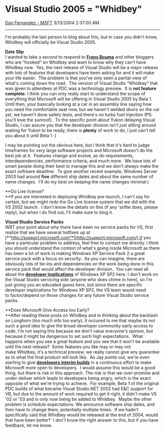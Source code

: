 <div id="page">

# Visual Studio 2005 = "Whidbey"

[Dan Fernandez -
MSFT](https://social.msdn.microsoft.com/profile/Dan%20Fernandez%20-%20MSFT)
3/13/2004 2:37:00 AM

-----

<div id="content">

  
I'm probably the last person to blog about this, but in case you didn't
know, Whidbey will officially be Visual Studio 2005.

**Date Slip**  
I wanted to take a second to respond to [**Frans
Bouma**](http://weblogs.asp.net/fbouma/archive/2004/03/11/87836.aspx) and
other bloggers who are “hooked“ on Whidbey and want to know why they
can't have Whidbey now.  Yes, the next release of Visual Studio will be
a major release with lots of features that developers have been asking
for and it will make your life easier.  The problem is that you've only
seen a partial view of what's coming down the road.  The version of
Visual Studio “Whidbey“ that was given to attendees at PDC was a
technology preview.  It is **<span class="underline">not feature
complete</span>**. I think you can only really start to understand the
scope of everything that Microsoft will be offering in Visual Studio
2005 by Beta 1.  Until then, your basically looking at a car in an
assembly line saying how you need the comfortable seat now, but we
haven't welded doors on the car yet, we haven't done safety tests, and
there's no turbo fuel injection (PS: you'll love the sunroof).  To the
specific point about Yukon delaying Visual Studio, I can assure you that
the developer division isn't just sitting around waiting for Yukon to be
ready, there is **plenty** of work to do, I just can't tell you about it
until Beta 1 :)

I may be pointing out the obvious here, but I think that it's hard to
judge timeframes for very large software projects and Microsoft doesn't
do the best job at it.  Features change and evolve, as do requirements,
interdependencies, performance criteria, and much more.  We have lots of
smart people doing their best to manage this and we don't always make
the exact software deadline.  To give another recent example,
Windows Server 2003 had around **five** different ship dates and about
the same number of name changes.  I'll do my best on keeping the name
changes minimal:)

**Go Live license?  
**If you are interested in deploying Whidbey pre-launch, I can't say for
certain, but we might redo the Go Live license system that we did with
the VS 2002 launch.  I don't know the details on this (if any 'softie
does, please reply), but when I do find out, I'll make sure to blog it.

**Visual Studio Service Packs**  
WRT your point about why there have been no service packs for VS, first
realize that we have several hotfixes up at
[**http://support.microsoft.com**](http://support.microsoft.com/) if you
have a particular problem to address, feel free to contact me
directly. I think you should understand the context of what's going
inside Microsoft as there has been a lot of work in making Windows XP
Service Pack 2 a great service pack with a focus on security.  As you
can imagine, there are obviously lots of tie-ins and dependencies on the
work being done in this service pack that would affect the developer
division.  You can read all about the [**developer
implications**](http://msdn.microsoft.com/security/productinfo/XPSP2/default.aspx) of
Windows XP SP2 here. I don't work on the Visual Studio servicing side
(anyone who does chime in here), so I'm just giving you an educated
guess here, but since there are specific developer implications for
Windows XP SP2, the VS team would need to factor/depend on those changes
for any future Visual Studio service packs.

**Does Microsoft Give Access too Early?  
**After reading these posts on Whidbey and in thinking about
the backlash on Longhorn (too much info too early), it occured to me
that maybe its not such a good idea to give the broad developer
community early access to code. I'm not saying this because we don't
value everyone's opinion, but because it might be dangerous to set such
high expectations.  What happens when you see a great feature and you
see that it won't be available until the next release?  Some features
you like may or may not make Whidbey, it's a technical preview, we
really cannot give any guarantee as to what the final product will look
like.  As Jay points out, we're even starting to give [**developers
interim
builds**](http://weblogs.asp.net/jaybaz_ms/archive/2004/02/21/77796.aspx) in
a continuous effort to make Microsoft more open to developers.  I would
assume this would be a good thing, but there is risk in this
approach. The risk is that we over-promise and under-deliver which
leads to developers being angry, which is the exact opposite of what
we're trying to achieve.  For example, Beta 1 of the original PDC builds
of what became Visual Studio.NET 2002 had E\&C support for VB, but due
to the amount of work required to get it right, it didn't make VS '02 or
'03 and is only now being be added to Whidbey.  Maybe the other problem
is *schedule* expectations. We announce software ship dates, and then
have to change them, potentially multiple times.  If we hadn't
specifically said that Whidbey would be released at the end of 2004,
would that have been better?  I don't know the right answer to this, but
if you have feedback, let me know.

 

 

</div>

</div>
